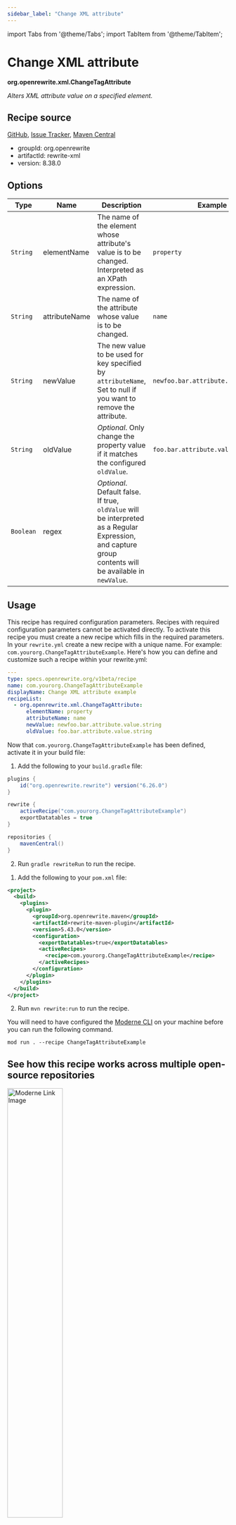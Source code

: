 ```yaml
---
sidebar_label: "Change XML attribute"
---
```


import Tabs from '@theme/Tabs';
import TabItem from '@theme/TabItem';

# Change XML attribute

**org.openrewrite.xml.ChangeTagAttribute**

_Alters XML attribute value on a specified element._

## Recipe source

[GitHub](https://github.com/openrewrite/rewrite/blob/main/rewrite-xml/src/main/java/org/openrewrite/xml/ChangeTagAttribute.java), [Issue Tracker](https://github.com/openrewrite/rewrite/issues), [Maven Central](https://central.sonatype.com/artifact/org.openrewrite/rewrite-xml/8.38.0/jar)

* groupId: org.openrewrite
* artifactId: rewrite-xml
* version: 8.38.0

## Options

| Type | Name | Description | Example |
| -- | -- | -- | -- |
| `String` | elementName | The name of the element whose attribute's value is to be changed. Interpreted as an XPath expression. | `property` |
| `String` | attributeName | The name of the attribute whose value is to be changed. | `name` |
| `String` | newValue | The new value to be used for key specified by `attributeName`, Set to null if you want to remove the attribute. | `newfoo.bar.attribute.value.string` |
| `String` | oldValue | *Optional*. Only change the property value if it matches the configured `oldValue`. | `foo.bar.attribute.value.string` |
| `Boolean` | regex | *Optional*. Default false. If true, `oldValue` will be interpreted as a Regular Expression, and capture group contents will be available in `newValue`. |  |


## Usage

This recipe has required configuration parameters. Recipes with required configuration parameters cannot be activated directly. To activate this recipe you must create a new recipe which fills in the required parameters. In your `rewrite.yml` create a new recipe with a unique name. For example: `com.yourorg.ChangeTagAttributeExample`.
Here's how you can define and customize such a recipe within your rewrite.yml:
```yaml title="rewrite.yml"
---
type: specs.openrewrite.org/v1beta/recipe
name: com.yourorg.ChangeTagAttributeExample
displayName: Change XML attribute example
recipeList:
  - org.openrewrite.xml.ChangeTagAttribute:
      elementName: property
      attributeName: name
      newValue: newfoo.bar.attribute.value.string
      oldValue: foo.bar.attribute.value.string
```

Now that `com.yourorg.ChangeTagAttributeExample` has been defined, activate it in your build file:
<Tabs groupId="projectType">
<TabItem value="gradle" label="Gradle">

1. Add the following to your `build.gradle` file:
```groovy title="build.gradle"
plugins {
    id("org.openrewrite.rewrite") version("6.26.0")
}

rewrite {
    activeRecipe("com.yourorg.ChangeTagAttributeExample")
    exportDatatables = true
}

repositories {
    mavenCentral()
}
```
2. Run `gradle rewriteRun` to run the recipe.
</TabItem>
<TabItem value="maven" label="Maven">

1. Add the following to your `pom.xml` file:

```xml title="pom.xml"
<project>
  <build>
    <plugins>
      <plugin>
        <groupId>org.openrewrite.maven</groupId>
        <artifactId>rewrite-maven-plugin</artifactId>
        <version>5.43.0</version>
        <configuration>
          <exportDatatables>true</exportDatatables>
          <activeRecipes>
            <recipe>com.yourorg.ChangeTagAttributeExample</recipe>
          </activeRecipes>
        </configuration>
      </plugin>
    </plugins>
  </build>
</project>
```
2. Run `mvn rewrite:run` to run the recipe.
</TabItem>
<TabItem value="moderne-cli" label="Moderne CLI">

You will need to have configured the [Moderne CLI](https://docs.moderne.io/moderne-cli/cli-intro) on your machine before you can run the following command.

```shell title="shell"
mod run . --recipe ChangeTagAttributeExample
```
</TabItem>
</Tabs>

## See how this recipe works across multiple open-source repositories

<a href="https://app.moderne.io/recipes/org.openrewrite.xml.ChangeTagAttribute">
    <img
    src={require("/static/img/ModerneRecipeButton.png").default}
    alt="Moderne Link Image"
    width="50%"
    />
</a>

The community edition of the Moderne platform enables you to easily run recipes across thousands of open-source repositories.

Please [contact Moderne](https://moderne.io/product) for more information about safely running the recipes on your own codebase in a private SaaS.
## Data Tables

### Source files that had results
**org.openrewrite.table.SourcesFileResults**

_Source files that were modified by the recipe run._

| Column Name | Description |
| ----------- | ----------- |
| Source path before the run | The source path of the file before the run. `null` when a source file was created during the run. |
| Source path after the run | A recipe may modify the source path. This is the path after the run. `null` when a source file was deleted during the run. |
| Parent of the recipe that made changes | In a hierarchical recipe, the parent of the recipe that made a change. Empty if this is the root of a hierarchy or if the recipe is not hierarchical at all. |
| Recipe that made changes | The specific recipe that made a change. |
| Estimated time saving | An estimated effort that a developer to fix manually instead of using this recipe, in unit of seconds. |
| Cycle | The recipe cycle in which the change was made. |

### Source files that errored on a recipe
**org.openrewrite.table.SourcesFileErrors**

_The details of all errors produced by a recipe run._

| Column Name | Description |
| ----------- | ----------- |
| Source path | The file that failed to parse. |
| Recipe that made changes | The specific recipe that made a change. |
| Stack trace | The stack trace of the failure. |

### Recipe performance
**org.openrewrite.table.RecipeRunStats**

_Statistics used in analyzing the performance of recipes._

| Column Name | Description |
| ----------- | ----------- |
| The recipe | The recipe whose stats are being measured both individually and cumulatively. |
| Source file count | The number of source files the recipe ran over. |
| Source file changed count | The number of source files which were changed in the recipe run. Includes files created, deleted, and edited. |
| Cumulative scanning time | The total time spent across the scanning phase of this recipe. |
| 99th percentile scanning time | 99 out of 100 scans completed in this amount of time. |
| Max scanning time | The max time scanning any one source file. |
| Cumulative edit time | The total time spent across the editing phase of this recipe. |
| 99th percentile edit time | 99 out of 100 edits completed in this amount of time. |
| Max edit time | The max time editing any one source file. |


## Contributors
Mark Brophy, [Kun Li](mailto:kun@moderne.io), Adriano Machado, [Jonathan Schnéider](mailto:jkschneider@gmail.com), [Tim te Beek](mailto:tim@moderne.io), [Sam Snyder](mailto:sam@moderne.io)
